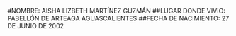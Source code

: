 #NOMBRE: AISHA LIZBETH MARTÍNEZ GUZMÁN
##LUGAR DONDE VIVIO: PABELLÓN DE ARTEAGA AGUASCALIENTES
##FECHA DE NACIMIENTO: 27 DE JUNIO DE 2002